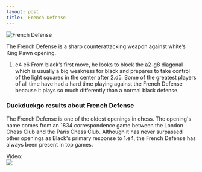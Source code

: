 ```yaml
---
layout: post
title:  French Defense
---
```



![French Defense](https://www.thechesswebsite.com/wp-content/uploads/2012/07/French-Defense.jpg)

The French Defense is a sharp counterattacking weapon against white’s King Pawn opening.
1. e4 e6
From black’s first move, he looks to block the a2-g8 diagonal which is usually a big weakness for black and prepares to take control of the light squares in the center after 2.d5. Some of the greatest players of all time have had a hard time playing against the French Defense because it plays so much differently than a normal black defense.


### Duckduckgo results about French Defense

The French Defense is one of the oldest openings in chess. The opening's name comes from an 1834 correspondence game between the London Chess Club and the Paris Chess Club. Although it has never surpassed other openings as Black's primary response to 1.e4, the French Defense has always been present in top games.

Video:  
[![](https://tse2.mm.bing.net/th?id=OVF.20PbG%2fMPmky1rlIu3LZTMQ&pid=Api)](https://www.youtube.com/watch?v=5XoksjiX-Pk)

